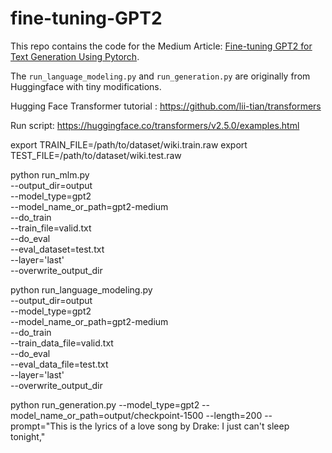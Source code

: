 # fine-tuning-GPT2

This repo contains the code for the Medium Article: [Fine-tuning GPT2 for Text Generation Using Pytorch](https://towardsdatascience.com/fine-tuning-gpt2-for-text-generation-using-pytorch-2ee61a4f1ba7).

The `run_language_modeling.py` and `run_generation.py` are originally from Huggingface with tiny modifications.


Hugging Face Transformer tutorial : https://github.com/lii-tian/transformers

Run script: https://huggingface.co/transformers/v2.5.0/examples.html

export TRAIN_FILE=/path/to/dataset/wiki.train.raw
export TEST_FILE=/path/to/dataset/wiki.test.raw

python run_mlm.py \
    --output_dir=output \
    --model_type=gpt2 \
    --model_name_or_path=gpt2-medium\
    --do_train \
    --train_file=valid.txt \
    --do_eval \
    --eval_dataset=test.txt \
    --layer='last' \
    --overwrite_output_dir

python run_language_modeling.py \
    --output_dir=output \
    --model_type=gpt2 \
    --model_name_or_path=gpt2-medium\
    --do_train \
    --train_data_file=valid.txt \
    --do_eval \
    --eval_data_file=test.txt \
    --layer='last' \
    --overwrite_output_dir

python run_generation.py --model_type=gpt2 --model_name_or_path=output/checkpoint-1500 --length=200 --prompt="This is the lyrics of a love song by Drake: I just can't sleep tonight,"
